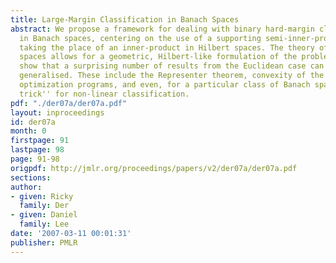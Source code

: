 ```yaml
---
title: Large-Margin Classification in Banach Spaces
abstract: We propose a framework for dealing with binary hard-margin classification
  in Banach spaces, centering on the use of a supporting semi-inner-product (s.i.p.)
  taking the place of an inner-product in Hilbert spaces. The theory of semi-inner-product
  spaces allows for a geometric, Hilbert-like formulation of the problems, and we
  show that a surprising number of results from the Euclidean case can be appropriately
  generalised. These include the Representer theorem, convexity of the associated
  optimization programs, and even, for a particular class of Banach spaces, a ``kernel
  trick'' for non-linear classification.
pdf: "./der07a/der07a.pdf"
layout: inproceedings
id: der07a
month: 0
firstpage: 91
lastpage: 98
page: 91-98
origpdf: http://jmlr.org/proceedings/papers/v2/der07a/der07a.pdf
sections: 
author:
- given: Ricky
  family: Der
- given: Daniel
  family: Lee
date: '2007-03-11 00:01:31'
publisher: PMLR
---
```

